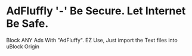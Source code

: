 # AdFluffly '-' Be Secure. Let Internet Be Safe.
Block ANY Ads With "AdFluffy". EZ Use, Just import the Text files into uBlock Origin
